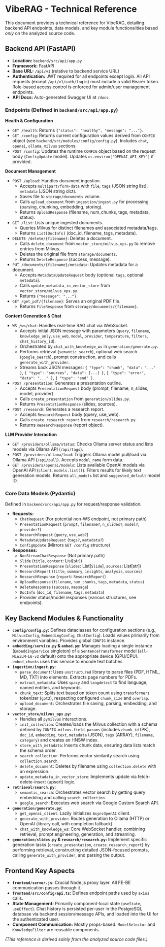 # VibeRAG - Technical Reference

This document provides a technical reference for VibeRAG, detailing backend API endpoints, data models, and key module functionalities based *only* on the analyzed source code.

## Backend API (FastAPI)

*   **Location:** `backend/src/api/app.py`
*   **Framework:** FastAPI
*   **Base URL:** `/api/v1` (relative to backend service URL)
*   **Authentication:** JWT required for all endpoints except login. All API requests (except `/api/v1/auth/login`) must include a valid Bearer token. Role-based access control is enforced for admin/user management endpoints.
*   **API Docs:** Auto-generated Swagger UI at `/docs`.

### Endpoints (Defined in `backend/src/api/app.py`)

**Health & Configuration**

*   `GET /health`: Returns `{"status": "healthy", "message": "..."}`.
*   `GET /config`: Returns current configuration values derived from `CONFIG` object (see `backend/src/modules/config/config.py`). Includes `chat`, `openai`, `ollama`, `milvus` sections.
*   `POST /config`: Updates the runtime `CONFIG` object based on the request body (`ConfigUpdate` model). Updates `os.environ["OPENAI_API_KEY"]` if provided.

**Document Management**

*   `POST /upload`: Handles document ingestion.
    *   Accepts `multipart/form-data` with `file`, `tags` (JSON string list), `metadata` (JSON string dict).
    *   Saves file to `storage/documents` volume.
    *   Calls `upload_document` from `ingestion/ingest.py` for processing (parsing, chunking, embedding, storing).
    *   Returns `UploadResponse` (filename, num_chunks, tags, metadata, status).
*   `GET /list`: Lists unique ingested documents.
    *   Queries Milvus for distinct filenames and associated metadata/tags.
    *   Returns `List[DocInfo]` (doc_id, filename, tags, metadata).
*   `DELETE /delete/{filename}`: Deletes a document.
    *   Calls `delete_document` from `vector_store/milvus_ops.py` to remove entries from Milvus.
    *   Deletes the original file from `storage/documents`.
    *   Returns `DeleteResponse` (success, message).
*   `PUT /documents/{filename}/metadata`: Updates metadata for a document.
    *   Accepts `MetadataUpdateRequest` body (optional `tags`, optional `metadata`).
    *   Calls `update_metadata_in_vector_store` from `vector_store/milvus_ops.py`.
    *   Returns `{"message": "..."}`.
*   `GET /get_pdf/{filename}`: Serves an original PDF file.
    *   Returns `FileResponse` from `storage/documents/{filename}`.

**Content Generation & Chat**

*   `WS /ws/chat`: Handles real-time RAG chat via WebSocket.
    *   Accepts initial JSON message with parameters (`query`, `filename`, `knowledge_only`, `use_web`, `model`, `provider`, `temperature`, `filters`, `chat_history_id`).
    *   Orchestrated by `chat_with_knowledge_ws` in `generation/generate.py`.
    *   Performs retrieval (`semantic_search`), optional web search (`google_search`), prompt construction, and calls `generate_with_provider`.
    *   Streams back JSON messages: `{ "type": "chunk", "data": "..." }`, `{ "type": "sources", "data": [...] }`, `{ "type": "error", "data": "..." }`, `{ "type": "end" }`.
*   `POST /presentation`: Generates a presentation outline.
    *   Accepts `PresentationRequest` body (prompt, filename, n_slides, model, provider).
    *   Calls `create_presentation` from `generation/slides.py`.
    *   Returns `PresentationResponse` (slides, sources).
*   `POST /research`: Generates a research report.
    *   Accepts `ResearchRequest` body (query, use_web).
    *   Calls `create_research_report` from `research/research.py`.
    *   Returns `ResearchResponse` (report object).

**LLM Provider Interaction**

*   `GET /providers/ollama/status`: Checks Ollama server status and lists models via Ollama API (`/api/tags`).
*   `POST /providers/ollama/load`: Triggers Ollama model pull/load via Ollama API (`/api/pull`). Accepts `model_name` form data.
*   `GET /providers/openai/models`: Lists available OpenAI models via OpenAI API (`client.models.list()`). Filters results for likely text generation models. Returns `all_models` list and `suggested_default` model ID.

### Core Data Models (Pydantic)

Defined in `backend/src/api/app.py` for request/response validation.

*   **Requests:**
    *   `ChatRequest` (For potential non-WS endpoint, not primary path)
    *   `PresentationRequest` (`prompt`, `filename?`, `n_slides?`, `model?`, `provider?`)
    *   `ResearchRequest` (`query`, `use_web?`)
    *   `MetadataUpdateRequest` (`tags?`, `metadata?`)
    *   `ConfigUpdate` (Mirrors `GET /config` structure)
*   **Responses:**
    *   `NonStreamChatResponse` (Not primary path)
    *   `Slide` (`title`, `content`: List[str])
    *   `PresentationResponse` (`slides`: List[`Slide`], `sources`: List[str])
    *   `ResearchReport` (`title`, `summary`, `insights`, `analysis`, `sources`)
    *   `ResearchResponse` (`report`: `ResearchReport`)
    *   `UploadResponse` (`filename`, `num_chunks`, `tags`, `metadata`, `status`)
    *   `DeleteResponse` (`success`, `message`)
    *   `DocInfo` (`doc_id`, `filename`, `tags`, `metadata`)
    *   Provider status/model responses (various structures, see endpoints).

## Key Backend Modules & Functionality

*   **`config/config.py`:** Defines dataclasses for configuration sections (e.g., `MilvusConfig`, `EmbeddingConfig`, `ChatConfig`). Loads values primarily from environment variables. Provides global `CONFIG` instance.
*   **`embedding/service.py` & `embed.py`:** Manages loading a single instance (`EmbeddingService` singleton) of a `SentenceTransformer` model (`all-MiniLM-L6-v2` default) onto the appropriate device (GPU/CPU). `embed_chunks` uses this service to encode text batches.
*   **`ingestion/ingest.py`:**
    *   `parse_document`: Uses `unstructured` library to parse files (PDF, HTML, MD, TXT) into elements. Extracts page numbers for PDFs.
    *   `extract_metadata`: Uses `spacy` and `langdetect` to find language, named entities, and keywords.
    *   `chunk_text`: Splits text based on token count using `transformers` tokenizer (`gpt2`), respecting configured `chunk_size` and `overlap`.
    *   `upload_document`: Orchestrates file saving, parsing, embedding, and storage.
*   **`vector_store/milvus_ops.py`:**
    *   Handles all `pymilvus` interactions.
    *   `init_collection`: Creates/loads the Milvus collection with a schema defined by `CONFIG.milvus.field_params` (includes `chunk_id` (PK), `doc_id`, `embedding`, `text`, `metadata` (JSON), `tags` (ARRAY), `filename`, `category`) and creates an HNSW index.
    *   `store_with_metadata`: Inserts chunk data, ensuring data lists match the schema order.
    *   `search_collection`: Performs vector similarity search using `collection.search`.
    *   `delete_document`: Deletes by filename using `collection.delete` with an expression.
    *   `update_metadata_in_vector_store`: Implements update via fetch-delete-insert (upsert) logic.
*   **`retrieval/search.py`:**
    *   `semantic_search`: Orchestrates vector search by getting query embedding and calling `search_collection`.
    *   `google_search`: Executes web search via Google Custom Search API.
*   **`generation/generate.py`:**
    *   `get_openai_client`: Lazily initializes `AsyncOpenAI` client.
    *   `generate_with_provider`: Routes generation to Ollama (HTTP) or OpenAI (library call, with completion fallback).
    *   `chat_with_knowledge_ws`: Core WebSocket handler, combining retrieval, prompt engineering, generation, and streaming.
*   **`generation/slides.py` & `research/research.py`:** Implement specific generation tasks (`create_presentation`, `create_research_report`) by performing retrieval, constructing detailed JSON-focused prompts, calling `generate_with_provider`, and parsing the output.

## Frontend Key Aspects

*   **`frontend/server.js`:** Crucial Node.js proxy layer. All FE-BE communication passes through it.
*   **`frontend/src/config/api.ts`:** Defines endpoint paths used by `axios` calls.
*   **State Management:** Primarily component-local state (`useState`, `useEffect`). Chat history is persisted per-user in the PostgreSQL database via backend session/message APIs, and loaded into the UI for the authenticated user.
*   **Component Communication:** Mostly props-based. `ModelSelector` and `KnowledgeFilter` are reusable components.

*(This reference is derived solely from the analyzed source code files.)*